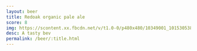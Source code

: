 ```yaml
---
layout: beer
title: Redoak organic pale ale
score: 8
img: https://scontent.xx.fbcdn.net/v/t1.0-0/p480x480/10349001_10153053839393745_466238167460813515_n.jpg?oh=371402cb1f8a714ce65d7a028e41f817&oe=588AD46C
desc: A tasty bev
permalink: /beer/:title.html
---
```

